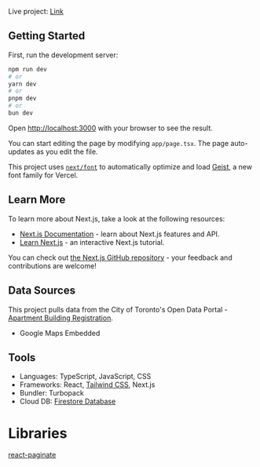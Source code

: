 <!-- TODO: Add screenshots -->
<!-- TODO: Add design process -->

Live project: [Link](https://toronto-rental-buildings-explorer.netlify.app)

## Getting Started

First, run the development server:

```bash
npm run dev
# or
yarn dev
# or
pnpm dev
# or
bun dev
```

Open [http://localhost:3000](http://localhost:3000) with your browser to see the result.

You can start editing the page by modifying `app/page.tsx`. The page auto-updates as you edit the file.

This project uses [`next/font`](https://nextjs.org/docs/app/building-your-application/optimizing/fonts) to automatically optimize and load [Geist](https://vercel.com/font), a new font family for Vercel.

## Learn More

To learn more about Next.js, take a look at the following resources:

- [Next.js Documentation](https://nextjs.org/docs) - learn about Next.js features and API.
- [Learn Next.js](https://nextjs.org/learn) - an interactive Next.js tutorial.

You can check out [the Next.js GitHub repository](https://github.com/vercel/next.js) - your feedback and contributions are welcome!

## Data Sources

This project pulls data from the City of Toronto's Open Data Portal - [Apartment Building Registration](https://open.toronto.ca/dataset/apartment-building-registration/).

- Google Maps Embedded

## Tools

- Languages: TypeScript, JavaScript, CSS
- Frameworks: React, [Tailwind CSS](https://tailwindcss.com), Next.js
- Bundler: Turbopack
- Cloud DB: [Firestore Database](https://firebase.google.com/docs/firestore)

# Libraries

[react-paginate](https://www.npmjs.com/package/react-paginate)
